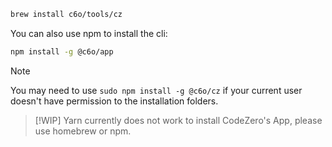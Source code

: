 ```bash
brew install c6o/tools/cz
```

You can also use npm to install the cli:
```bash
npm install -g @c6o/app
```

> [!NOTE]
> You may need to use `sudo npm install -g @c6o/cz` if your current user doesn't have permission to the installation folders.

> [!WIP]
> Yarn currently does not work to install CodeZero's App, please use homebrew or npm.